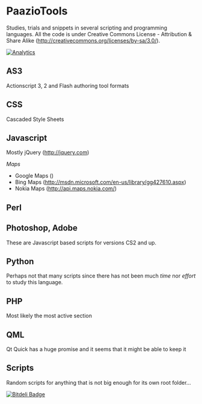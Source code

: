 PaazioTools
===========
Studies, trials and snippets in several scripting and programming languages.
All the code is under Creative Commons License - Attribution & Share Alike (http://creativecommons.org/licenses/by-sa/3.0/).

[![Analytics](https://ga-beacon.appspot.com/UA-2643697-15/PaazioTools/index)](https://github.com/igrigorik/ga-beacon)


AS3
---
Actionscript 3, 2 and Flash authoring tool formats

CSS
---
Cascaded Style Sheets

Javascript
----------
Mostly jQuery (http://jquery.com)

*Maps*

 * Google Maps ()
 * Bing Maps (http://msdn.microsoft.com/en-us/library/gg427610.aspx)
 * Nokia Maps (http://api.maps.nokia.com/)

Perl
----

Photoshop, Adobe
----------------
These are Javascript based scripts for versions CS2 and up.

Python
------
Perhaps not that many scripts since there has not been much *time* nor *effort* to study this language.


PHP
---
Most likely the most active section


QML
---
Qt Quick has a huge promise and it seems that it might be able to keep it



Scripts
-------
Random scripts for anything that is not big enough for its own root folder...


[![Bitdeli Badge](https://d2weczhvl823v0.cloudfront.net/paazmaya/paaziotools/trend.png)](https://bitdeli.com/free "Bitdeli Badge")

